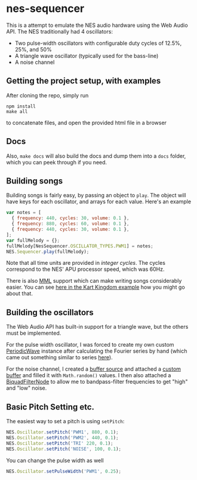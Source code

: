 # nes-sequencer
This is a attempt to emulate the NES audio hardware using the Web Audio API. The NES traditionally had 4 oscillators:
* Two pulse-width oscillators with configurable duty cycles of 12.5%, 25%, and 50%
* A triangle wave oscillator (typically used for the bass-line)
* A noise channel

## Getting the project setup, with examples
After cloning the repo, simply run
```
npm install
make all
```
to concatenate files, and open the provided html file in a browser

## Docs
Also, `make docs` will also build the docs and dump them into a `docs` folder, which you can peek through if you need.

## Building songs
Building songs is fairly easy, by passing an object to `play`. The object will have keys for each oscillator,
and arrays for each value. Here's an example
```javascript
var notes = [
  { frequency: 440, cycles: 30, volume: 0.1 },
  { frequency: 880, cycles: 60, volume: 0.1 },
  { frequency: 440, cycles: 30, volume: 0.1 },
];
var fullMelody = {};
fullMelody[NesSequencer.OSCILLATOR_TYPES.PWM1] = notes;
NES.Sequencer.play(fullMelody);
```
Note that all time units are provided in *integer cycles*. The cycles correspond to the NES' APU processor speed, which
was 60Hz.

There is also [MML](https://en.wikipedia.org/wiki/Music_Macro_Language) support which can make writing songs
considerably easier. You can see [here in the Kart Kingdom example](https://github.com/chipbell4/nes-sequencer/blob/master/src/examples/kk/melody.js#L3)
how you might go about that.

## Building the oscillators
The Web Audio API has built-in support for a triangle wave, but the others must be implemented.

For the pulse width oscillator, I was forced to create my own custom [PeriodicWave](https://www.w3.org/TR/webaudio/#idl-def-PeriodicWave)
instance after calculating the Fourier series by hand (which came out something similar to series
[here](https://en.wikipedia.org/wiki/Pulse_wave)).

For the noise channel, I created a [buffer source](https://www.w3.org/TR/webaudio/#widl-BaseAudioContext-createBufferSource-AudioBufferSourceNode)
and attached a [custom buffer](https://www.w3.org/TR/webaudio/#widl-BaseAudioContext-createBuffer-AudioBuffer-unsigned-long-numberOfChannels-unsigned-long-length-float-sampleRate)
and filled it with `Math.random()` values. I then also attached a [BiquadFilterNode](https://www.w3.org/TR/webaudio/#widl-BaseAudioContext-createBiquadFilter-BiquadFilterNode)
to allow me to bandpass-filter frequencies to get "high" and "low" noise.

## Basic Pitch Setting etc.
The easiest way to set a pitch is using `setPitch`:
```javascript
NES.Oscillator.setPitch('PWM1', 880, 0.1);
NES.Oscillator.setPitch('PWM2', 440, 0.1);
NES.Oscillator.setPitch('TRI' 220, 0.1);
NES.Oscillator.setPitch('NOISE', 100, 0.1);
```

You can change the pulse width as well
```javascript
NES.Oscillator.setPulseWidth('PWM1', 0.25);
```
